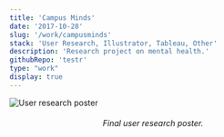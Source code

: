 ```yaml
---
title: 'Campus Minds'
date: '2017-10-28'
slug: '/work/campusminds'
stack: 'User Research, Illustrator, Tableau, Other'
description: 'Research project on mental health.'
githubRepo: 'testr'
type: "work"  
display: true
---
```


![User research poster](https://64.media.tumblr.com/e21c9c1cb1fc7042f325ada1cc101dfd/tumblr_po7uj3CO5t1taz7avo1_640.jpg)

<h6><div style="text-align: center;">
  Final user research poster.
</div></h6>
<br/>
